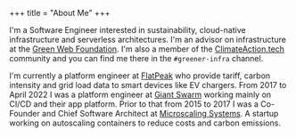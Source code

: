+++
title = "About Me"
+++

I'm a Software Engineer interested in sustainability, cloud-native infrastructure and serverless architectures. I'm an advisor on infrastructure at the [Green Web Foundation](https://www.thegreenwebfoundation.org/). I'm also a member of the [ClimateAction.tech](https://climateaction.tech/) community and you can find me there in the `#greener-infra` channel.

I'm currently a platform engineer at [FlatPeak](https://www.flatpeak.energy/) who provide tariff, carbon intensity and grid load data to smart devices like EV chargers. From 2017 to April 2022 I was a platform engineer at [Giant Swarm](https://giantswarm.io) working mainly on CI/CD and their app platform. Prior to that from 2015 to 2017 I was a Co-Founder and Chief Software Architect at [Microscaling Systems](https://web.archive.org/web/20161013114349/http://microscaling.com/). A startup working on autoscaling containers to reduce costs and carbon emissions.   
